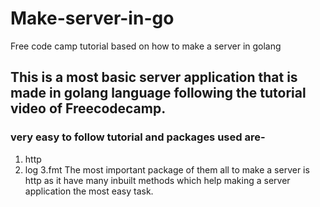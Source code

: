 # Make-server-in-go
Free code camp tutorial based on how to make a server in golang

## This is a most basic server application that is made in golang language following the tutorial video of Freecodecamp.

### very easy to follow tutorial and packages used are-
1. http
2. log
3.fmt
The most important package of them all to make a server is http as it have many inbuilt methods which help making a server application the most easy task.

